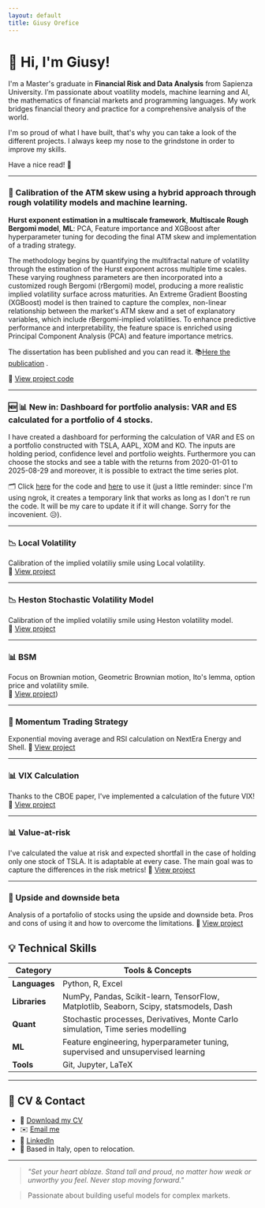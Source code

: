 ```yaml
---
layout: default
title: Giusy Orefice
---
```


# 👋 Hi, I'm Giusy!

I'm a Master's graduate in **Financial Risk and Data Analysis** from Sapienza University. I’m passionate about voatility models, machine learning and AI, the mathematics of financial markets and programming languages. My work bridges financial theory and practice for a comprehensive analysis of the world.

I'm so proud of what I have built, that's why you can take a look of the different projects.
I always keep my nose to the grindstone in order to improve my skills.

Have a nice read! 🧡


---


### 🧠  Calibration of the ATM skew using a hybrid approach through rough volatility models and machine learning.

**Hurst exponent estimation in a multiscale framework**, **Multiscale Rough Bergomi model**, **ML**: PCA, Feature importance and XGBoost after hyperparameter tuning for decoding the final ATM skew and implementation of a trading strategy.

The methodology begins by quantifying the multifractal nature of volatility through the estimation of the Hurst exponent across multiple time scales. These varying roughness parameters are then incorporated into a customized rough Bergomi (rBergomi) model, producing a more realistic implied volatility surface across maturities. An Extreme Gradient Boosting (XGBoost) model is then trained to capture the complex, non-linear relationship between the market's ATM skew and a set of explanatory variables, which include rBergomi-implied volatilities. To enhance predictive performance and interpretability, the feature space is enriched using Principal Component Analysis (PCA) and feature importance metrics.

The dissertation has been published and you can read it. 📚[Here the publication](https://papers.ssrn.com/sol3/papers.cfm?abstract_id=5369191) .

📂 [View project code](https://github.com/yukigiusy/My-researches/blob/main/Thesis.ipynb)

---
### 🆕 📊 New in: Dashboard for portfolio analysis: VAR and ES calculated for a portfolio of 4 stocks.
I have created a dashboard for performing the calculation of VAR and ES on a portfolio constructed with TSLA, AAPL, XOM and KO.
The inputs are holding period, confidence level and portfolio weights.
Furthermore you can choose the stocks and see a table with the returns from 2020-01-01 to 2025-08-29 and moreover, it is possible to extract the time series plot.

🗂️ Click [here](https://github.com/yukigiusy/Dashboards/blob/main/VAR_and_ES_dashboard%20(1).ipynb) for the code and [here](https://518279d1c2d8.ngrok-free.app/) to use it (just a little reminder: since I'm using ngrok, it creates a temporary link that works as long as I don't re run the code. It will be my care to update it if it will change. Sorry for the incovenient. 😥).

---

### 📉 Local Volatility 
Calibration of the implied volatiliy smile using Local volatility.  
📂 [View project](https://github.com/yukigiusy/My-researches/blob/main/Local_volatility.ipynb)

---
### 📉 Heston Stochastic Volatility Model
Calibration of the implied volatiliy smile using Heston volatility model.  
📂 [View project](https://github.com/yukigiusy/My-researches/blob/main/Stochastic_volatility%20(1).ipynb)

---
### 📊 BSM  
Focus on Brownian motion, Geometric Brownian motion, Ito's lemma, option price and volatility smile.  
📂 [View project](https://github.com/yukigiusy/My-researches/blob/main/BSM_diving_into_Brownian_motion%2C_Ito's_lemma_and_stock_prices.ipynb))

---

### 🌸 Momentum Trading Strategy  
Exponential moving average and RSI calculation on NextEra Energy and Shell.
📂 [View project](https://github.com/yukigiusy/My-researches/blob/main/Momentum_energy_markets.ipynb)

---

### 📊  VIX Calculation
Thanks to the CBOE paper, I've implemented a calculation of the future VIX!
📂 [View project](https://github.com/yukigiusy/My-researches/blob/main/modelling_vix.ipynb)

---

### 📊  Value-at-risk
I've calculated the value at risk and expected shortfall in the case of holding only one stock of TSLA. It is adaptable at every case. The main goal was to capture the differences in the risk metrics! 
📂 [View project](https://github.com/yukigiusy/My-researches/blob/main/VAR_%20(1).ipynb)

---

### 🧪 Upside and downside beta
Analysis of a portafolio of stocks using the upside and downside beta.
Pros and cons of using it and how to overcome the limitations.
📂 [View project](https://github.com/yukigiusy/University-projects/blob/main/Upside_and_downside_beta.ipynb)


## 💡 Technical Skills

| Category       | Tools & Concepts |
|----------------|------------------|
| **Languages**  | Python, R, Excel|
| **Libraries**  | NumPy, Pandas, Scikit-learn, TensorFlow, Matplotlib, Seaborn, Scipy, statsmodels, Dash|
| **Quant**      | Stochastic processes, Derivatives, Monte Carlo simulation, Time series modelling |
| **ML**         | Feature engineering, hyperparameter tuning, supervised and unsupervised learning |
| **Tools**      | Git, Jupyter, LaTeX |

---

## 📄 CV & Contact

- 📃 [Download my CV](https://github.com/yukigiusy/yukigiusy/blob/main/Giuseppina_Orefice_CV_Analyst_Pro%20(5).pdf)
- ✉️ [Email me](oreficegiusy01@gmail.com)
- 💼 [LinkedIn](https://www.linkedin.com/me?trk=p_mwlite_profile_view-secondary_nav)
- 📍 Based in Italy, open to relocation.

---

> _"Set your heart ablaze. Stand tall and proud, no matter how weak or unworthy you feel. Never stop moving forward."_


> Passionate about building useful models for complex markets.

